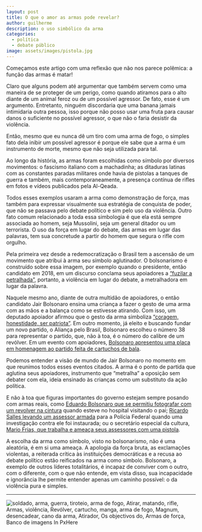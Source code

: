 ```yaml
---
layout: post
title: O que o amor as armas pode revelar?
author: guilherme
description: o uso simbólico da arma
categories:
  - política
  - debate público
image: assets/images/pistola.jpg
---
```


Começamos este artigo com uma reflexão que não nos parece polêmica: a função das armas é matar!

Claro que alguns podem até argumentar que também servem como uma maneira de se proteger de um perigo, como quando atiramos para o alto diante de um animal feroz ou de um possível agressor. De fato, esse é um argumento. Entretanto, ninguém discordaria que uma banana jamais intimidaria outra pessoa, isso porque não posso usar uma fruta para causar danos o suficiente no possível agressor, o que não o faria desistir da violência.

Então, mesmo que eu nunca dê um tiro com uma arma de fogo, o simples fato dela inibir um possível agressor é porque ele sabe que a arma é um instrumento de morte, mesmo que não seja utilizada para tal.

Ao longo da história, as armas foram escolhidas como símbolo por diversos movimentos: o fascismo italiano com a machadinha; as ditaduras latinas com as constantes paradas militares onde havia de pistolas a tanques de guerra e também, mais contemporaneamente, a presença contínua de rifles em fotos e vídeos publicados pela Al-Qeada.

Todos esses exemplos usaram a arma como demonstração de força, mas também para expressar visualmente sua estratégia de conquista de poder, que não se passava pelo debate político e sim pelo uso da violência. Outro fato comum relacionado a toda essa simbologia é que ela está sempre associada ao homem, seja Mussolini, seja um general ditador ou um terrorista. O uso da força em lugar do debate, das armas em lugar das palavras, tem sua concretude a partir do homem que segura o rifle com orgulho.

Pela primeira vez desde a redemocratização o Brasil tem a ascensão de um movimento que atribui à arma seu símbolo aglutinador. O bolsonarismo é construído sobre essa imagem, por exemplo quando o presidente, então candidato em 2018, em um discurso conclama seus apoiadores a [“fuzilar a petralhada”](https://exame.com/brasil/vamos-fuzilar-a-petralhada-diz-bolsonaro-em-campanha-no-acre/), portanto, a violência em lugar do debate, a metralhadora em lugar da palavra.

Naquele mesmo ano, diante de outra multidão de apoiadores, o então candidato Jair Bolsonaro ensina uma criança a fazer o gesto de uma arma com as mãos e a balança como se estivesse atirando. Com isso, um deputado apoiador afirmou que o gesto da arma simboliza [“coragem, honestidade, ser patriota”](https://oglobo.globo.com/brasil/bolsonaro-ensina-crianca-imitar-arma-com-mao-22905093). Em outro momento, já eleito e buscando fundar um novo partido, o Aliança pelo Brasil, Bolsonaro escolheu o número 38 para representar o partido, que, não à toa, é o número do calibre de um revólver. Em um evento com apoiadores, [Bolsonaro apresentou uma placa em homenagem ao partido feita de cartuchos de bala](https://www.jornaldocomercio.com/_conteudo/galeria_de_imagens/2019/11/713431-placa-com-cartuchos-de-bala-ilustra-lancamento-do-alianca-pelo-brasil.html).

Podemos entender a visão de mundo de Jair Bolsonaro no momento em que reunimos todos esses eventos citados. A arma é o ponto de partida que aglutina seus apoiadores, instrumento que “metralha” a oposição sem debater com ela, ideia ensinado às crianças como um substituto da ação política.

E não à toa que figuras importantes do governo estejam sempre posando com armas reais, como [Eduardo Bolsonaro que se permitiu fotografar com um revolver na cintura](https://oglobo.globo.com/brasil/com-pistola-na-cintura-eduardo-bolsonaro-posa-ao-lado-do-pai-em-hospital-23937055) quando esteve no hospital visitando o pai; [Ricardo Salles levando um assessor armada](https://valor.globo.com/politica/noticia/2021/05/19/ricardo-salles-apareceu-com-assessor-armado-na-pf.ghtml) para a Polícia Federal quando uma investigação contra ele foi instaurada; ou o secretário especial da cultura, [Mario Frias, que trabalha e ameaça seus assessores com uma pistola](https://www.metropoles.com/brasil/politica-brasil/mario-frias-anda-armado-e-funcionarios-relatam-assedio-moral). 

A escolha da arma como símbolo, visto no bolsonarismo, não é uma aleatória, é em si uma ameaça. A apologia da força bruta, as exclamações violentas, a reiterada crítica às instituições democráticas e a recusa ao debate político estão reificados na arma como símbolo. Bolsonaro, a exemplo de outros líderes totalitários, é incapaz de conviver com o outro, com o diferente, com o que não entende, em vista disso, sua incapacidade e ignorância lhe permite entender apenas um caminho possível: o da violência pura e simples.

---

<img src="https://c.pxhere.com/photos/d0/23/gun_shoot_cartridge_war_weapons_the_objectives_of_the_killing_shooting-1092632.jpg!d" srcset="https://c.pxhere.com/photos/d0/23/gun_shoot_cartridge_war_weapons_the_objectives_of_the_killing_shooting-1092632.jpg!d" alt="soldado, arma, guerra, tiroteio, arma de fogo, Atirar, matando, rifle, Armas, violência, Revólver, cartucho, manga, arma de fogo, Magnum, desencadear, cano da arma, Atirador, Os objectivos do, Armas de força, Banco de imagens In PxHere">
